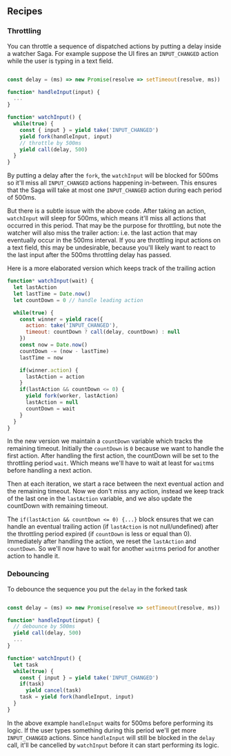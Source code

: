 ## Recipes

### Throttling

You can throttle a sequence of dispatched actions by putting a delay inside a watcher Saga.
For example suppose the UI fires an `INPUT_CHANGED` action while the user is typing in a text
field.

```javascript

const delay = (ms) => new Promise(resolve => setTimeout(resolve, ms))

function* handleInput(input) {
  ...
}

function* watchInput() {
  while(true) {
    const { input } = yield take('INPUT_CHANGED')
    yield fork(handleInput, input)
    // throttle by 500ms
    yield call(delay, 500)
  }
}
```

By putting a delay after the `fork`, the `watchInput` will be blocked for 500ms so it'll miss
all `INPUT_CHANGED` actions happening in-between. This ensures that the Saga will take at most
one `INPUT_CHANGED` action during each period of 500ms.

But there is a subtle issue with the above code. After taking an action, `watchInput` will
sleep for 500ms, which means it'll miss all actions that occurred in this period. That may be the
purpose for throttling, but note the watcher will also miss the trailer action: i.e. the last
action that may eventually occur in the 500ms interval. If you are throttling input actions on
a text field, this may be undesirable, because you'll likely want to react to the last input after
the 500ms throttling delay has passed.

Here is a more elaborated version which keeps track of the trailing action

```javascript
function* watchInput(wait) {
  let lastAction
  let lastTime = Date.now()
  let countDown = 0 // handle leading action

  while(true) {
    const winner = yield race({
      action: take('INPUT_CHANGED'),
      timeout: countDown ? call(delay, countDown) : null
    })
    const now = Date.now()
    countDown -= (now - lastTime)
    lastTime = now

    if(winner.action) {
      lastAction = action
    }
    if(lastAction && countDown <= 0) {
      yield fork(worker, lastAction)
      lastAction = null
      countDown = wait
    }
  }
}
```

In the new version we maintain a `countDown` variable which tracks the remaining timeout.
Initially the `countDown` is `0` because we want to handle the first action. After handling the
first action, the countDown will be set to the throttling period `wait`. Which means we'll have to
wait at least for `wait`ms before handling a next action.

Then at each iteration, we start a race between the next eventual action and the remaining timeout. Now we
don't miss any action, instead we keep track of the last one in the `lastAction` variable, and we also update
the countDown with remaining timeout.

The `if(lastAction && countDown <= 0) {...}` block ensures that we can handle an eventual
trailing action (if `lastAction` is not null/undefined) after the throttling period expired
(if `countDown` is less or equal than 0). Immediately after handling the action, we reset the
`lastAction` and `countDown`. So we'll now have to wait for another `wait`ms period for another
action to handle it.   



### Debouncing

To debounce the sequence you put the `delay` in the forked task

```javascript

const delay = (ms) => new Promise(resolve => setTimeout(resolve, ms))

function* handleInput(input) {
  // debounce by 500ms
  yield call(delay, 500)
  ...
}

function* watchInput() {
  let task
  while(true) {
    const { input } = yield take('INPUT_CHANGED')
    if(task)
      yield cancel(task)
    task = yield fork(handleInput, input)
  }
}
```

In the above example `handleInput` waits for 500ms before performing its logic. If the user
types something during this period we'll get more `INPUT_CHANGED` actions. Since `handleInput`
will still be blocked in the `delay` call, it'll be cancelled by `watchInput` before it can start
performing its logic.
